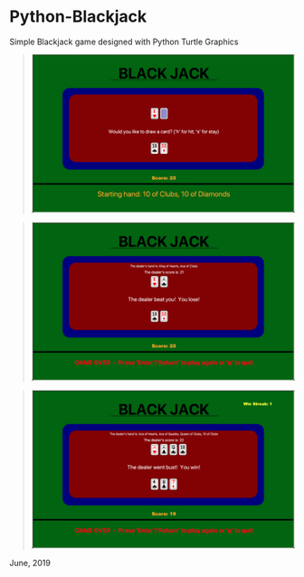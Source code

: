 # Python-Blackjack
Simple Blackjack game designed with Python Turtle Graphics 

> <img src="https://github.com/Hooyar-Foroughi/Python-Blackjack/blob/main/screenshots/Screenshot1.png?raw=true" width="750"/>

> <img src="https://github.com/Hooyar-Foroughi/Python-Blackjack/blob/main/screenshots/Screenshot2.png?raw=true" width="750"/>

> <img src="https://github.com/Hooyar-Foroughi/Python-Blackjack/blob/main/screenshots/Screenshot3.png?raw=true" width="750"/>

June, 2019
